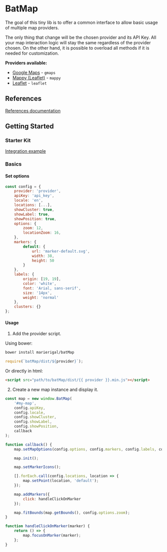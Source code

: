 # BatMap

The goal of this tiny lib is to offer a common interface to allow basic usage of multiple map providers.

The only thing that change will be the chosen provider and its API Key. All your map interaction logic will stay the same regardless of the provider chosen. On the other hand, it is possible to overload all methods if it is needed for customization.

**Providers available:**

- [Google Maps](https://developers.google.com/maps/documentation/javascript/) - `gmaps`
- [Mappy (Leaflet)](http://leafletjs.com/reference-1.0.3.html) - `mappy`
- [Leaflet](http://leafletjs.com/reference-1.5.1.html) - `leaflet`

## References

[References documentation](references/)

## Getting Started

### Starter Kit

[Integration example](example/starter-kit)

### Basics

#### Set options

```js
const config = {
    provider: 'provider',
    apiKey: 'api_key',
    locale: 'en',
    locations: [...],
    showCluster: true,
    showLabel: true,
    showPosition: true,
    options: {
        zoom: 12,
        locationZoom: 16,
    },
    markers: {
        default: {
            url: 'marker-default.svg',
            width: 38,
            height: 50
        }
    },
    labels: {
        origin: [19, 19],
        color: 'white',
        font: 'Arial, sans-serif',
        size: '14px',
        weight: 'normal'
    },
    clusters: {}
};
```

#### Usage

1. Add the provider script.

Using bower:

```bash
bower install marierigal/batMap
```

```js
require(`batMap/dist/${provider}`);
```

Or directly in html:

```html
<script src="path/to/batMap/dist/{{ provider }}.min.js"></script>
```

2. Create a new map instance and display it.

```js
const map = new window.BatMap(
    '#my-map',
    config.apiKey,
    config.locale,
    config.showCluster,
    config.showLabel,
    config.showPosition,
    callback
);

function callback() {
    map.setMapOptions(config.options, config.markers, config.labels, config.clusters);

    map.init();

    map.setMarkerIcons();

    [].forEach.call(config.locations, location => {
        map.setPoint(location, 'default');
    });

    map.addMarkers({
        click: handleClickOnMarker
    });

    map.fitBounds(map.getBounds(), config.options.zoom);
}

function handleClickOnMarker(marker) {
    return () => {
        map.focusOnMarker(marker);
    };
}
```

